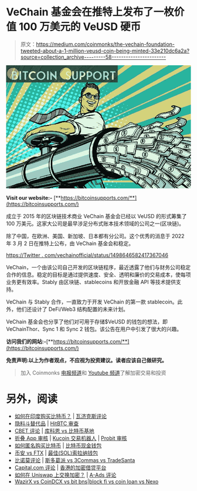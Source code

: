 # VeChain 基金会在推特上发布了一枚价值 100 万美元的 VeUSD 硬币

> 原文：<https://medium.com/coinmonks/the-vechain-foundation-tweeted-about-a-1-million-veusd-coin-being-minted-33e210dc6a2a?source=collection_archive---------58----------------------->

![](img/22a087b743d68b42c16cfc8ab487cd37.png)

**Visit our website:-** [**https://bitcoinsupports.com/**](https://bitcoinsupports.com/)

成立于 2015 年的区块链技术商业 VeChain 基金会已经以 VeUSD 的形式筹集了 100 万美元。这家大公司是最早涉足分布式账本技术领域的公司之一(区块链)。

除了中国，在欧洲、美国、新加坡、日本都有分公司。这个优秀的消息于 2022 年 3 月 2 日在推特上公布，由 VeChain 基金会和稳定。

[https://Twitter . com/vechainofficial/status/1498646582417367046](https://twitter.com/vechainofficial/status/1498646582417367046)

VeChain，一个由该公司自己开发的区块链程序，最近透露了他们与财务公司稳定合作的信息。稳定的目标是通过提供速度、安全、透明和廉价的交易成本，使每项业务更有效率。Stably 由区块链、stablecoins 和开放金融 API 等技术提供支持。

VeChain 与 Stably 合作，一直致力于开发 VeChain 的第一款 stablecoin。此外，他们还设计了 DeFi/Web3 结构配置的未来计划。

VeChain 基金会也分享了他们对可用于存储$VeUSD 的钱包的想法，即 VeChainThor、Sync 1 和 Sync 2 钱包。该公告在用户中引发了很大的兴趣。

**访问我们的网站:-**[**https://bitcoinsupports.com/**](https://bitcoinsupports.com/)

**免责声明:以上为作者观点，不应视为投资建议。读者应该自己做研究。**

> 加入 Coinmonks [电报频道](https://t.me/coincodecap)和 [Youtube 频道](https://www.youtube.com/c/coinmonks/videos)了解加密交易和投资

# 另外，阅读

*   [如何在印度购买比特币？](/coinmonks/buy-bitcoin-in-india-feb50ddfef94) | [瓦济克斯评论](/coinmonks/wazirx-review-5c811b074f5b)
*   [隐料斗替代品](/coinmonks/cryptohopper-alternatives-d67287b16d27) | [HitBTC 审查](/coinmonks/hitbtc-review-c5143c5d53c2)
*   [CBET 评论](https://coincodecap.com/cbet-casino-review) | [库科恩 vs 比特币基地](https://coincodecap.com/kucoin-vs-coinbase)
*   [折叠 App 审核](https://coincodecap.com/fold-app-review) | [Kucoin 交易机器人](/coinmonks/kucoin-trading-bot-automate-your-trades-8cf0ca2138e0) | [Probit 审核](https://coincodecap.com/probit-review)
*   [如何匿名购买比特币](https://coincodecap.com/buy-bitcoin-anonymously) | [比特币现金钱包](https://coincodecap.com/bitcoin-cash-wallets)
*   [币安 vs FTX](https://coincodecap.com/binance-vs-ftx) | [最佳(SOL)索拉纳钱包](https://coincodecap.com/solana-wallets)
*   [比诺莫评论](https://coincodecap.com/binomo-review) | [斯多葛派 vs 3Commas vs TradeSanta](https://coincodecap.com/stoic-vs-3commas-vs-tradesanta)
*   [Capital.com 评论](https://coincodecap.com/capital-com-review) | [香港的加密借贷平台](https://coincodecap.com/crypto-lending-hong-kong)
*   [如何在 Uniswap 上交换加密？](https://coincodecap.com/swap-crypto-on-uniswap) | [A-Ads 评论](https://coincodecap.com/a-ads-review)
*   [WazirX vs CoinDCX vs bit bns](/coinmonks/wazirx-vs-coindcx-vs-bitbns-149f4f19a2f1)|[block fi vs coin loan vs Nexo](/coinmonks/blockfi-vs-coinloan-vs-nexo-cb624635230d)